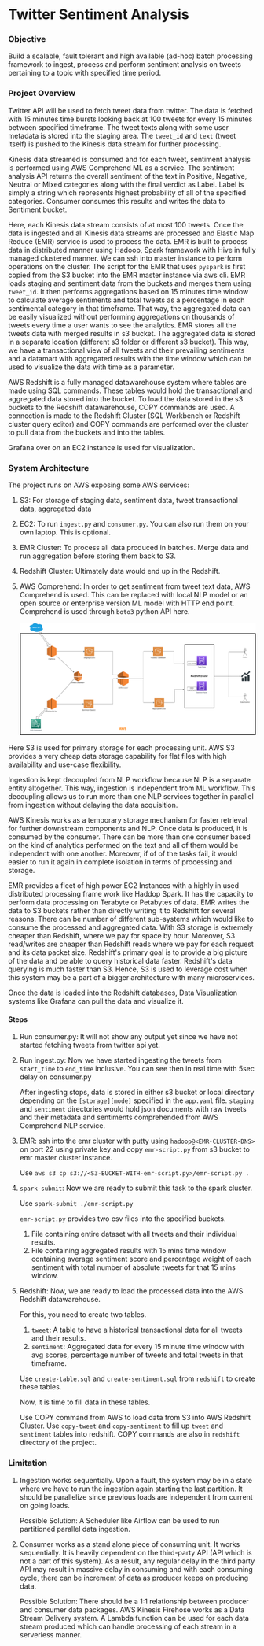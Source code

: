 # Twitter Sentiment Analysis

### Objective

Build a scalable, fault tolerant and high available (ad-hoc) batch processing framework to ingest, process and perform sentiment analysis on tweets pertaining to a topic with specified time period. 

### Project Overview

Twitter API will be used to fetch tweet data from twitter. The data is fetched with 15 minutes time bursts looking back at 100 tweets for every 15 minutes between specified timeframe. The tweet texts along with some user metadata is stored into the staging area. The `tweet_id` and `text` (tweet itself) is pushed to the Kinesis data stream for further processing. 

Kinesis data streamed is consumed and for each tweet, sentiment analysis is performed using AWS Comprehend ML as a service. The sentiment analysis API returns the overall sentiment of the text in Positive, Negative, Neutral or Mixed categories along with the final verdict as Label. Label is simply a string which represents highest probability of all of the specified categories. Consumer consumes this results and writes the data to Sentiment bucket. 

Here, each Kinesis data stream consists of at most 100 tweets. Once the data is ingested and all Kinesis data streams are processed and Elastic Map Reduce (EMR) service is used to process the data. EMR is  built to process data in distributed manner using Hadoop, Spark framework with Hive in fully managed clustered manner. We can ssh into master instance to perform operations on the cluster. The script for the EMR that uses `pyspark` is first copied from the S3 bucket into the EMR master instance via aws cli.  EMR loads staging and sentiment data from the buckets and merges them using `tweet_id`. It then performs aggregations based on 15 minutes time window to calculate average sentiments and total tweets as a percentage in each sentimental category in that timeframe. That way, the aggregated data can be easily visualized without performing aggregations on thousands of tweets every time a user wants to see the analytics. EMR stores all the tweets data with merged results in s3 bucket. The aggregated data is stored in a separate location (different s3 folder or different s3 bucket). This way, we have a transactional view of all tweets and their prevailing sentiments and a datamart with aggregated results with the time window which can be used to visualize the data with time as a parameter. 

AWS Redshift is a fully managed datawarehouse system where tables are made using SQL commands. These tables would hold the transactional and aggregated data stored into the bucket. To load the data stored in the s3 buckets to the Redshift datawarehouse, COPY commands are used. A connection is made to the Redshift Cluster (SQL Workbench or Redshift cluster query editor) and COPY commands are performed over the cluster to pull data from the buckets and into the tables. 

Grafana over on an EC2 instance is used for visualization. 

### System Architecture

The project runs on AWS exposing some AWS services:

1. S3: For storage of staging data, sentiment data, tweet transactional data, aggregated data

2. EC2: To run `ingest.py` and `consumer.py`. You can also run them on your own laptop. This is optional. 

3. EMR Cluster: To process all data produced in batches. Merge data and run aggregation before storing them back to S3.

4. Redshift Cluster: Ultimately data would end up in the Redshift. 

5. AWS Comprehend: In order to get sentiment from tweet text data, AWS Comprehend is used. This can be replaced with local NLP model or an open source or enterprise version ML model with HTTP end point. Comprehend is used through `boto3` python API here. 

   ![System Architecture](./docs/architecture.png)

Here S3 is used for primary storage for each processing unit. AWS S3 provides a very cheap data storage capability for flat files with high availability and use-case flexibility.  

Ingestion is kept decoupled from NLP workflow because NLP is a separate entity altogether. This way, ingestion is independent from ML workflow. This decoupling allows us to run more than one NLP services together in parallel from ingestion without delaying the data acquisition. 

AWS Kinesis works as a temporary storage mechanism for faster retrieval for further downstream components and NLP. Once data is produced, it is consumed by the consumer. There can be more than one consumer based on the kind of analytics performed on the text and all of them would be independent with one another. Moreover, if of of the tasks fail, it would easier to run it again in complete isolation in terms of processing and storage. 

EMR provides a fleet of high power EC2 Instances with a highly in used distributed processing frame work like Haddop Spark. It has the capacity to perform data processing on Terabyte or Petabytes of data. EMR writes the data to S3 buckets rather than directly writing it to Redshift for several reasons. There can be number of different sub-systems which would like to consume the processed and aggregated data. With S3 storage is extremely cheaper than Redshift, where we pay for space by hour. Moreover, S3 read/writes are cheaper than Redshift reads where we pay for each request and its data packet size. Redshift's primary goal is to provide a big picture of the data and be able to query historical data faster. Redshift's data querying is much faster than S3. Hence, S3 is used to leverage cost when this system may be a part of a bigger architecture with many microservices. 

Once the data is loaded into the Redshift databases, Data Visualization systems like Grafana can pull the data and visualize it. 

#### Steps

1. Run consumer.py: It will not show any output yet since we have not started fetching tweets from twitter api yet. 

2. Run ingest.py: Now we have started ingesting the tweets from `start_time` to `end_time` inclusive. You can see then in real time with 5sec delay on consumer.py 

   After ingesting stops, data is stored in either s3 bucket or local directory depending on the `[storage][mode]` specified in the `app.yaml` file. `staging` and  `sentiment` directories would hold json documents with raw tweets and their metadata and sentiments comprehended from AWS Comprehend NLP service.

3. EMR: ssh into the emr cluster with putty using `hadoop@<EMR-CLUSTER-DNS>` on port 22 using private key and copy `emr-script.py` from s3 bucket to emr master cluster instance. 

   Use `aws s3 cp s3://<S3-BUCKET-WITH-emr-script.py>/emr-script.py .`

4. `spark-submit`: Now we are ready to submit this task to the spark cluster. 

   Use `spark-submit ./emr-script.py`	

   `emr-script.py` provides two csv files into the specified buckets. 

   1. File containing entire dataset with all tweets and their individual results. 
   2. File containing aggregated results with 15 mins time window containing average sentiment score and percentage weight of each sentiment with total number of absolute tweets for that 15 mins window. 

5. Redshift: Now, we are ready to load the processed data into the AWS Redshift datawarehouse. 

   For this, you need to create two tables. 
   
   1. `tweet`: A table to have a historical transactional data for all tweets and their results.
   2. `sentiment`: Aggregated data for every 15 minute time window with avg scores, percentage number of tweets and total tweets in that timeframe. 
   
   Use `create-table.sql` and `create-sentiment.sql` from `redshift` to create these tables. 
   
   Now, it is time to fill data in these tables. 
   
   Use COPY command from AWS to load data from S3 into AWS Redshift Cluster.  Use `copy-tweet` and `copy-sentiment` to fill up `tweet` and `sentiment` tables into redshift. COPY commands are also in `redshift` directory of the project. 

### Limitation

1. Ingestion works sequentially. Upon a fault, the system may be in a state where we have to run the ingestion again starting the last partition. It should be parallelize since previous loads are independent from current on going loads. 

   Possible Solution: A Scheduler like Airflow can be used to run partitioned parallel data ingestion. 

2. Consumer works as a stand alone piece of consuming unit. It works sequentially. It is heavily dependent on the third-party API (API which is not a part of this system). As a result, any regular delay in the third party API may result in massive delay in consuming and with each consuming cycle, there can be increment of data as producer keeps on producing data. 

   Possible Solution: There should be a 1:1 relationship between producer and consumer data packages. AWS Kinesis Firehose works as a Data Stream Delivery system. A Lambda function can be used for each data stream produced which can handle processing of each stream in a serverless manner. 

